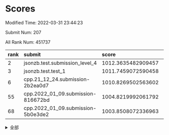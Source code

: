 # Scores

Modified Time: 2022-03-31 23:44:23

Submit Num: 207

All Rank Num: 451737

| rank |               submit               |       score        |       sigma        | pk_num |
| :--- | :--------------------------------- | :----------------- | :----------------- | :----- |
| 2    | jsonzb.test.submission_level_4     | 1012.3635482909457 | 0.8154345496497148 | 8725   |
| 3    | jsonzb.test.test_1                 | 1011.7459072590458 | 0.789970875745423  | 8732   |
| 6    | cpp.21_12_24.submission-2b2ea0d7   | 1010.8269502563602 | 0.7863506946603944 | 8733   |
| 55   | cpp.2022_01_09.submission-816672bd | 1004.8219992061792 | 0.7073187217723724 | 8726   |
| 68   | cpp.2022_01_09.submission-5b0e3de2 | 1003.8508072336963 | 0.7126181904126422 | 8726   |


<details>
<summary>全部</summary>

| rank |                 submit                 |       score        |       sigma        | pk_num |
| :--- | :------------------------------------- | :----------------- | :----------------- | :----- |
| 1    | gobigger.level_3.submission_level_3_19 | 1012.4648115679604 | 0.7888475501506542 | 8731   |
| 2    | jsonzb.test.submission_level_4         | 1012.3635482909457 | 0.8154345496497148 | 8725   |
| 3    | jsonzb.test.test_1                     | 1011.7459072590458 | 0.789970875745423  | 8732   |
| 4    | gobigger.level_3.submission_level_3_37 | 1011.5983838968295 | 0.7827366580324501 | 8727   |
| 5    | gobigger.level_3.submission_level_3_26 | 1011.0423876971795 | 0.7514512282382336 | 8730   |
| 6    | cpp.21_12_24.submission-2b2ea0d7       | 1010.8269502563602 | 0.7863506946603944 | 8733   |
| 7    | gobigger.level_3.submission_level_3_31 | 1010.7636217602538 | 0.7496099881715695 | 8732   |
| 8    | gobigger.level_3.submission_level_3_0  | 1010.7139734500612 | 0.7773577161257745 | 8733   |
| 9    | gobigger.level_3.submission_level_3_16 | 1010.6859730004542 | 0.7620983127473367 | 8726   |
| 10   | gobigger.level_3.submission_level_3_30 | 1010.680189037753  | 0.7749768639802008 | 8732   |
| 11   | gobigger.level_3.submission_level_3_2  | 1010.647283392385  | 0.7427661450680582 | 8728   |
| 12   | gobigger.level_3.submission_level_3_39 | 1010.6267638399092 | 0.7669932670448749 | 8729   |
| 13   | gobigger.level_3.submission_level_3_12 | 1010.5786840032998 | 0.7684510755089208 | 8728   |
| 14   | gobigger.level_3.submission_level_3_25 | 1010.5587777957502 | 0.7788085876417997 | 8730   |
| 15   | gobigger.level_3.submission_level_3_46 | 1010.5391849021943 | 0.7782141279877808 | 8729   |
| 16   | gobigger.level_3.submission_level_3_21 | 1010.4358200294336 | 0.7541198855587842 | 8727   |
| 17   | gobigger.level_3.submission_level_3_18 | 1010.4265040197264 | 0.7640690266999337 | 8726   |
| 18   | gobigger.level_3.submission_level_3_27 | 1010.3919468094991 | 0.7598383368618925 | 8730   |
| 19   | gobigger.level_3.submission_level_3_10 | 1010.3497091341125 | 0.7636029010597362 | 8727   |
| 20   | gobigger.level_3.submission_level_3_36 | 1010.3425377318388 | 0.7698570199975393 | 8731   |
| 21   | gobigger.level_3.submission_level_3_48 | 1010.2952686566503 | 0.781706799354061  | 8727   |
| 22   | gobigger.level_3.submission_level_3_35 | 1010.2792151753968 | 0.7444979341459481 | 8730   |
| 23   | gobigger.level_3.submission_level_3_38 | 1010.2670122370813 | 0.7682540042019047 | 8729   |
| 24   | gobigger.level_3.submission_level_3_43 | 1010.2305319977767 | 0.7600491550261352 | 8728   |
| 25   | gobigger.level_3.submission_level_3_8  | 1010.2104013516747 | 0.7389862835194445 | 8732   |
| 26   | gobigger.level_3.submission_level_3_40 | 1010.2009072326015 | 0.7611270053429202 | 8732   |
| 27   | gobigger.level_3.submission_level_3_17 | 1010.19333246544   | 0.7720463435127062 | 8730   |
| 28   | gobigger.level_3.submission_level_3_9  | 1010.1863281480171 | 0.7585763363954691 | 8732   |
| 29   | gobigger.level_3.submission_level_3_45 | 1010.1699034569194 | 0.778565134371283  | 8727   |
| 30   | gobigger.level_3.submission_level_3_13 | 1010.1508326558433 | 0.7759016205474608 | 8729   |
| 31   | gobigger.level_3.submission_level_3_1  | 1010.1089093019436 | 0.7553618412781963 | 8732   |
| 32   | gobigger.level_3.submission_level_3_11 | 1010.1057112874611 | 0.7527841247520797 | 8726   |
| 33   | gobigger.level_3.submission_level_3_41 | 1010.0326112837587 | 0.7540005738225491 | 8730   |
| 34   | gobigger.level_3.submission_level_3_44 | 1010.024617298577  | 0.7642347961276699 | 8728   |
| 35   | gobigger.level_3.submission_level_3_7  | 1009.9023429190812 | 0.7392250419489571 | 8725   |
| 36   | gobigger.level_3.submission_level_3_29 | 1009.8935508859421 | 0.7715733588626857 | 8729   |
| 37   | gobigger.level_3.submission_level_3_42 | 1009.7563403697935 | 0.7382829708378997 | 8725   |
| 38   | gobigger.level_3.submission_level_3_28 | 1009.7420176456643 | 0.7681077242760285 | 8728   |
| 39   | gobigger.level_3.submission_level_3_22 | 1009.7009561704097 | 0.7420826496502645 | 8730   |
| 40   | gobigger.level_3.submission_level_3_49 | 1009.6497368974458 | 0.7443391428366349 | 8727   |
| 41   | gobigger.level_3.submission_level_3_3  | 1009.6075592628584 | 0.7549169571361741 | 8727   |
| 42   | gobigger.level_3.submission_level_3_14 | 1009.2359846199446 | 0.7646889399962549 | 8733   |
| 43   | gobigger.level_3.submission_level_3_15 | 1009.2192659547724 | 0.7512137434597805 | 8726   |
| 44   | gobigger.level_3.submission_level_3_23 | 1009.1897274121538 | 0.7423924642684978 | 8731   |
| 45   | gobigger.level_3.submission_level_3_6  | 1009.1831146642972 | 0.7663656219703135 | 8731   |
| 46   | gobigger.level_3.submission_level_3_47 | 1009.1780225907218 | 0.7361710684659919 | 8732   |
| 47   | gobigger.level_3.submission_level_3_32 | 1009.0490861819324 | 0.7513541964460712 | 8733   |
| 48   | gobigger.level_3.submission_level_3_24 | 1008.938675767359  | 0.7365600313310147 | 8730   |
| 49   | gobigger.level_3.submission_level_3_4  | 1008.8042616914529 | 0.7283598036539564 | 8726   |
| 50   | gobigger.level_3.submission_level_3_33 | 1008.6484871516393 | 0.74913632729916   | 8729   |
| 51   | gobigger.level_3.submission_level_3_20 | 1008.6275505780279 | 0.7452899255960772 | 8728   |
| 52   | gobigger.level_3.submission_level_3_5  | 1008.6269713585891 | 0.7417817204621707 | 8724   |
| 53   | gobigger.level_3.submission_level_3_34 | 1008.5498241136119 | 0.750636157124273  | 8730   |
| 54   | gobigger.level_1.submission_level_1_12 | 1005.1383801443081 | 0.7280309092869072 | 8725   |
| 55   | cpp.2022_01_09.submission-816672bd     | 1004.8219992061792 | 0.7073187217723724 | 8726   |
| 56   | gobigger.level_1.submission_level_1_32 | 1004.8097650638726 | 0.7234928913628306 | 8722   |
| 57   | gobigger.level_1.submission_level_1_30 | 1004.6044557129129 | 0.7017109672566378 | 8727   |
| 58   | gobigger.level_1.submission_level_1_47 | 1004.5625836603649 | 0.7149476882046951 | 8730   |
| 59   | gobigger.level_1.submission_level_1_21 | 1004.5595378884047 | 0.7116808160006433 | 8732   |
| 60   | gobigger.level_1.submission_level_1_39 | 1004.510478531108  | 0.7217055391576239 | 8726   |
| 61   | gobigger.level_1.submission_level_1_35 | 1004.4465555618418 | 0.7203241120985342 | 8728   |
| 62   | gobigger.level_1.submission_level_1_16 | 1004.4214858368192 | 0.7118246110304138 | 8729   |
| 63   | gobigger.level_1.submission_level_1_7  | 1004.0957495688831 | 0.7135677086226174 | 8730   |
| 64   | gobigger.level_1.submission_level_1_8  | 1004.0121074142255 | 0.7115540399139433 | 8728   |
| 65   | gobigger.level_1.submission_level_1_4  | 1003.909809992055  | 0.7117686121531611 | 8731   |
| 66   | gobigger.level_1.submission_level_1_22 | 1003.892872806011  | 0.7185837463892545 | 8727   |
| 67   | gobigger.level_1.submission_level_1_14 | 1003.8524160791943 | 0.7142603629325903 | 8732   |
| 68   | cpp.2022_01_09.submission-5b0e3de2     | 1003.8508072336963 | 0.7126181904126422 | 8726   |
| 69   | gobigger.level_1.submission_level_1_29 | 1003.8375738172986 | 0.7116159719185348 | 8731   |
| 70   | gobigger.level_1.submission_level_1_36 | 1003.8214951012237 | 0.7201356610735623 | 8731   |
| 71   | gobigger.level_1.submission_level_1_43 | 1003.7793831525009 | 0.7283111792561772 | 8726   |
| 72   | gobigger.level_1.submission_level_1_5  | 1003.7298716405446 | 0.7306866063721648 | 8726   |
| 73   | gobigger.level_1.submission_level_1_28 | 1003.7258272957312 | 0.7285642813324217 | 8730   |
| 74   | gobigger.level_1.submission_level_1_24 | 1003.7205020398628 | 0.721297633080398  | 8730   |
| 75   | gobigger.level_1.submission_level_1_0  | 1003.6880110106301 | 0.7129578213157042 | 8727   |
| 76   | gobigger.level_1.submission_level_1_20 | 1003.6535694080175 | 0.7175136123886922 | 8732   |
| 77   | gobigger.level_1.submission_level_1_42 | 1003.6202539547189 | 0.7231229606468127 | 8734   |
| 78   | gobigger.level_1.submission_level_1_45 | 1003.603848419207  | 0.7230445551927506 | 8735   |
| 79   | gobigger.level_1.submission_level_1_38 | 1003.5540177607602 | 0.7172605673544934 | 8726   |
| 80   | gobigger.level_1.submission_level_1_13 | 1003.3817122596298 | 0.7133605060082533 | 8732   |
| 81   | gobigger.level_1.submission_level_1_19 | 1003.3465007364678 | 0.7280713667578724 | 8733   |
| 82   | gobigger.level_1.submission_level_1_10 | 1003.2969781632662 | 0.711790542918888  | 8736   |
| 83   | gobigger.level_1.submission_level_1_6  | 1003.2035334163737 | 0.7230051861827913 | 8731   |
| 84   | gobigger.level_1.submission_level_1_17 | 1003.1321891795305 | 0.7166763143468688 | 8724   |
| 85   | gobigger.level_1.submission_level_1_25 | 1003.1202993226345 | 0.7056921240161291 | 8735   |
| 86   | gobigger.level_1.submission_level_1_1  | 1003.1038773778985 | 0.7193147010757844 | 8731   |
| 87   | gobigger.level_1.submission_level_1_44 | 1003.0831884752399 | 0.7090078019854276 | 8731   |
| 88   | gobigger.level_1.submission_level_1_11 | 1003.0605645074555 | 0.723600224023785  | 8723   |
| 89   | gobigger.level_1.submission_level_1_18 | 1003.0310301350388 | 0.7114657701511997 | 8730   |
| 90   | gobigger.level_1.submission_level_1_9  | 1003.025601230853  | 0.7206123280035008 | 8728   |
| 91   | gobigger.level_1.submission_level_1_27 | 1002.9841396006482 | 0.7209097016966586 | 8731   |
| 92   | gobigger.level_1.submission_level_1_2  | 1002.8609940288428 | 0.7083891111178694 | 8730   |
| 93   | gobigger.level_1.submission_level_1_3  | 1002.856155620255  | 0.7272511729740332 | 8725   |
| 94   | gobigger.level_1.submission_level_1_37 | 1002.8344036195446 | 0.7038678429272804 | 8732   |
| 95   | gobigger.level_1.submission_level_1_48 | 1002.8182561506022 | 0.7278084802179636 | 8731   |
| 96   | gobigger.level_1.submission_level_1_15 | 1002.733083083988  | 0.7222966245700029 | 8730   |
| 97   | gobigger.level_1.submission_level_1_34 | 1002.611136933011  | 0.7178681329218116 | 8731   |
| 98   | gobigger.level_1.submission_level_1_26 | 1002.6029041835957 | 0.713169609614015  | 8727   |
| 99   | gobigger.level_1.submission_level_1_41 | 1002.4832660232214 | 0.7151585529845703 | 8730   |
| 100  | gobigger.level_1.submission_level_1_31 | 1002.4674098368629 | 0.721215672128495  | 8728   |
| 101  | gobigger.level_1.submission_level_1_23 | 1002.2853972203459 | 0.7124448170158079 | 8733   |
| 102  | gobigger.level_1.submission_level_1_40 | 1002.1360999192589 | 0.7158715830044011 | 8729   |
| 103  | gobigger.level_1.submission_level_1_33 | 1002.007697379823  | 0.7230765447107387 | 8736   |
| 104  | gobigger.level_1.submission_level_1_49 | 1002.0060512360611 | 0.7142395366624589 | 8730   |
| 105  | gobigger.level_1.submission_level_1_46 | 1001.7342820951212 | 0.7185444034342328 | 8730   |
| 106  | gobigger.random.submission_random_39   | 997.3794449087895  | 0.6984807620135348 | 8727   |
| 107  | gobigger.random.submission_random_7    | 997.3056346185286  | 0.7106808029185921 | 8727   |
| 108  | gobigger.random.submission_random_21   | 996.9383428534175  | 0.7067631881706296 | 8732   |
| 109  | gobigger.random.submission_random_11   | 996.8086070838974  | 0.7068453934274478 | 8725   |
| 110  | gobigger.random.submission_random_38   | 996.7480094888922  | 0.7065086134683318 | 8729   |
| 111  | gobigger.random.submission_random_32   | 996.7110538616647  | 0.7086633451534757 | 8733   |
| 112  | gobigger.random.submission_random_28   | 996.6827403296063  | 0.7093906047188416 | 8731   |
| 113  | gobigger.random.submission_random_29   | 996.6503025530899  | 0.7126825910681145 | 8732   |
| 114  | gobigger.random.submission_random_48   | 996.6264129649612  | 0.7211701272495935 | 8728   |
| 115  | gobigger.random.submission_random_0    | 996.5578255462374  | 0.7239326922786713 | 8732   |
| 116  | gobigger.random.submission_random_16   | 996.5483622298439  | 0.7101010132395672 | 8732   |
| 117  | gobigger.random.submission_random_2    | 996.4354907791266  | 0.7140697808446679 | 8725   |
| 118  | gobigger.random.submission_random_17   | 996.3379243221071  | 0.7221772968697533 | 8728   |
| 119  | gobigger.random.submission_random_8    | 996.330613231463   | 0.7136623087220609 | 8729   |
| 120  | gobigger.random.submission_random_47   | 996.3133521001472  | 0.7175303587212004 | 8731   |
| 121  | gobigger.random.submission_random_33   | 996.299922602136   | 0.7191240205660329 | 8732   |
| 122  | gobigger.random.submission_random_43   | 996.2594628767496  | 0.7096294746603461 | 8729   |
| 123  | gobigger.random.submission_random_34   | 996.103686404815   | 0.6928820749019163 | 8731   |
| 124  | gobigger.random.submission_random_44   | 996.0906550090045  | 0.7163508523866067 | 8728   |
| 125  | gobigger.random.submission_random_5    | 996.080234354625   | 0.6977746953089482 | 8727   |
| 126  | gobigger.random.submission_random_46   | 996.03222105202    | 0.7104293350608296 | 8739   |
| 127  | gobigger.random.submission_random_14   | 996.0060787762475  | 0.7052631404423281 | 8723   |
| 128  | gobigger.random.submission_random_19   | 996.0048236496486  | 0.7027588814733182 | 8733   |
| 129  | gobigger.random.submission_random_4    | 995.9317334874603  | 0.7254642089714548 | 8728   |
| 130  | gobigger.random.submission_random_10   | 995.9086658424511  | 0.705666409746395  | 8733   |
| 131  | gobigger.random.submission_random_41   | 995.8416814660949  | 0.7099115958046246 | 8726   |
| 132  | gobigger.random.submission_random_15   | 995.8392120156906  | 0.7037894579250245 | 8729   |
| 133  | gobigger.random.submission_random_9    | 995.7584122547628  | 0.7187149055467904 | 8731   |
| 134  | gobigger.random.submission_random_22   | 995.7171903480851  | 0.7031221472148853 | 8729   |
| 135  | gobigger.random.submission_random_25   | 995.695800122156   | 0.7130003561031546 | 8720   |
| 136  | gobigger.random.submission_random_30   | 995.6805587338107  | 0.7116107617396351 | 8727   |
| 137  | gobigger.random.submission_random_45   | 995.6671361244104  | 0.7208904211352947 | 8734   |
| 138  | gobigger.random.submission_random_42   | 995.6652983473936  | 0.7133243235175252 | 8727   |
| 139  | gobigger.random.submission_random_37   | 995.6482920497587  | 0.6988173333020077 | 8725   |
| 140  | gobigger.random.submission_random_6    | 995.6280883445985  | 0.7133401629507343 | 8728   |
| 141  | gobigger.random.submission_random_23   | 995.626398121624   | 0.7086008946318478 | 8729   |
| 142  | gobigger.random.submission_random_49   | 995.5904730274242  | 0.7175918234490632 | 8729   |
| 143  | gobigger.random.submission_random_40   | 995.5481554028601  | 0.7104539767366649 | 8723   |
| 144  | gobigger.random.submission_random_18   | 995.4543449244063  | 0.7261342329330096 | 8730   |
| 145  | gobigger.random.submission_random_12   | 995.4419743539678  | 0.7058778945363245 | 8728   |
| 146  | gobigger.random.submission_random_35   | 995.3373452654041  | 0.7152487804982643 | 8731   |
| 147  | gobigger.random.submission_random_20   | 995.1277129211444  | 0.7125676488317052 | 8728   |
| 148  | gobigger.random.submission_random_13   | 995.0890487232746  | 0.7229678836753318 | 8731   |
| 149  | gobigger.random.submission_random_31   | 995.0014458193205  | 0.7030919085408125 | 8729   |
| 150  | gobigger.random.submission_random_26   | 994.9744312956598  | 0.7248527211912029 | 8731   |
| 151  | gobigger.random.submission_random_1    | 994.9181210543084  | 0.7297026544411099 | 8730   |
| 152  | gobigger.level_2.submission_level_2_21 | 994.9013270154663  | 0.7259169315664988 | 8728   |
| 153  | gobigger.random.submission_random_3    | 994.8951375356194  | 0.7259439001921606 | 8730   |
| 154  | gobigger.random.submission_random_27   | 994.7082697203423  | 0.7444143494412773 | 8730   |
| 155  | gobigger.random.submission_random_24   | 994.6600460314872  | 0.7280475269974604 | 8731   |
| 156  | gobigger.random.submission_random_36   | 994.440428529468   | 0.7168818025904643 | 8734   |
| 157  | gobigger.level_2.submission_level_2_28 | 993.6122370280731  | 0.7400895181604717 | 8732   |
| 158  | gobigger.level_2.submission_level_2_20 | 993.5373618507532  | 0.7362442275599156 | 8734   |
| 159  | gobigger.level_2.submission_level_2_48 | 993.4986111876492  | 0.740135438566752  | 8731   |
| 160  | gobigger.level_2.submission_level_2_45 | 993.4180934160138  | 0.7378597271718552 | 8731   |
| 161  | gobigger.level_2.submission_level_2_26 | 993.2967571168832  | 0.7347476259954853 | 8726   |
| 162  | gobigger.level_2.submission_level_2_27 | 993.2385579891169  | 0.7505366854270865 | 8726   |
| 163  | gobigger.level_2.submission_level_2_1  | 993.2021363254566  | 0.7311757257599063 | 8731   |
| 164  | gobigger.level_2.submission_level_2_6  | 993.1926742700132  | 0.7383276549455355 | 8726   |
| 165  | gobigger.level_2.submission_level_2_13 | 993.0810734870752  | 0.7375785950084818 | 8729   |
| 166  | gobigger.level_2.submission_level_2_11 | 993.0417859334176  | 0.7429990199352661 | 8728   |
| 167  | gobigger.level_2.submission_level_2_22 | 992.9800920371807  | 0.7535680490723633 | 8730   |
| 168  | gobigger.level_2.submission_level_2_40 | 992.9800533213345  | 0.737844714940465  | 8728   |
| 169  | gobigger.level_2.submission_level_2_19 | 992.9442581245547  | 0.7362320091143093 | 8728   |
| 170  | gobigger.level_2.submission_level_2_37 | 992.9035112706322  | 0.7422998888639837 | 8734   |
| 171  | gobigger.level_2.submission_level_2_39 | 992.8412554024496  | 0.7300405688026232 | 8735   |
| 172  | gobigger.level_2.submission_level_2_43 | 992.5201143388603  | 0.7525015210293529 | 8725   |
| 173  | gobigger.level_2.submission_level_2_36 | 992.4993753546267  | 0.7439669896915607 | 8732   |
| 174  | gobigger.level_2.submission_level_2_4  | 992.4260739032154  | 0.742806077334764  | 8729   |
| 175  | gobigger.level_2.submission_level_2_42 | 992.3730666730951  | 0.734844982864294  | 8732   |
| 176  | gobigger.level_2.submission_level_2_32 | 992.3595951730834  | 0.7361815931527068 | 8727   |
| 177  | gobigger.level_2.submission_level_2_34 | 992.3327515926431  | 0.745418683358046  | 8733   |
| 178  | gobigger.level_2.submission_level_2_14 | 992.331927392377   | 0.7287985209332339 | 8729   |
| 179  | gobigger.level_2.submission_level_2_2  | 992.3217782997817  | 0.7429814367050886 | 8729   |
| 180  | gobigger.level_2.submission_level_2_25 | 992.270021110401   | 0.7486061294639118 | 8725   |
| 181  | gobigger.level_2.submission_level_2_17 | 992.2372661622297  | 0.7433929517324912 | 8733   |
| 182  | gobigger.level_2.submission_level_2_23 | 992.2226193035302  | 0.7420808252563232 | 8731   |
| 183  | gobigger.level_2.submission_level_2_47 | 992.0855234611195  | 0.7407261954733138 | 8735   |
| 184  | gobigger.level_2.submission_level_2_16 | 992.0645808852755  | 0.7387169355909151 | 8729   |
| 185  | gobigger.level_2.submission_level_2_24 | 992.0276000474327  | 0.7434775911400705 | 8727   |
| 186  | gobigger.level_2.submission_level_2_15 | 991.9614530476547  | 0.7495298989856867 | 8726   |
| 187  | gobigger.level_2.submission_level_2_18 | 991.9136411236127  | 0.733591836649139  | 8733   |
| 188  | gobigger.level_2.submission_level_2_33 | 991.887243094098   | 0.7527414355152307 | 8729   |
| 189  | gobigger.level_2.submission_level_2_44 | 991.8555163778357  | 0.7454669242792367 | 8727   |
| 190  | gobigger.level_2.submission_level_2_3  | 991.7766866232555  | 0.7208563268103191 | 8728   |
| 191  | gobigger.level_2.submission_level_2_31 | 991.7735172058375  | 0.7551350678545907 | 8726   |
| 192  | gobigger.level_2.submission_level_2_5  | 991.7702490703326  | 0.7554298621129355 | 8728   |
| 193  | gobigger.level_2.submission_level_2_8  | 991.6699789982231  | 0.7491679374925042 | 8729   |
| 194  | gobigger.level_2.submission_level_2_29 | 991.5252898458511  | 0.7343084594418554 | 8729   |
| 195  | gobigger.level_2.submission_level_2_38 | 991.467786799642   | 0.7498511724849443 | 8726   |
| 196  | gobigger.level_2.submission_level_2_30 | 991.4456556816762  | 0.753375415102536  | 8728   |
| 197  | gobigger.level_2.submission_level_2_41 | 991.4213763826815  | 0.7671894506254862 | 8727   |
| 198  | gobigger.level_2.submission_level_2_12 | 991.3354366652461  | 0.7634196749332274 | 8731   |
| 199  | gobigger.level_2.submission_level_2_35 | 991.2282792045415  | 0.7628711680155301 | 8731   |
| 200  | gobigger.level_2.submission_level_2_49 | 991.2072524390192  | 0.7533214075161749 | 8726   |
| 201  | gobigger.level_2.submission_level_2_10 | 991.1610482045722  | 0.7495757238306263 | 8731   |
| 202  | gobigger.level_2.submission_level_2_46 | 990.4069767216075  | 0.7481170151797845 | 8725   |
| 203  | gobigger.level_2.submission_level_2_0  | 990.3419583020686  | 0.7553778231047151 | 8727   |
| 204  | gobigger.level_2.submission_level_2_7  | 990.1372883669889  | 0.7489169239679332 | 8727   |
| 205  | gobigger.level_2.submission_level_2_9  | 989.4937380040335  | 0.7721815172224392 | 8728   |
| 206  | gobigger.none.submission_none_0        | 977.3011241747467  | 1.2987057997723328 | 8728   |
| 207  | gobigger.none.submission_none_1        | 975.3591425782315  | 1.5702195800547996 | 8728   |

</details>